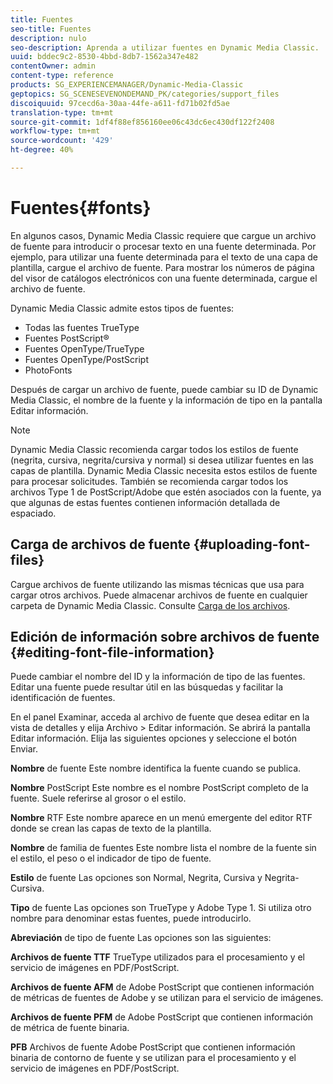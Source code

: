 ```yaml
---
title: Fuentes
seo-title: Fuentes
description: nulo
seo-description: Aprenda a utilizar fuentes en Dynamic Media Classic.
uuid: bddec9c2-8530-4bbd-8db7-1562a347e482
contentOwner: admin
content-type: reference
products: SG_EXPERIENCEMANAGER/Dynamic-Media-Classic
geptopics: SG_SCENESEVENONDEMAND_PK/categories/support_files
discoiquuid: 97cecd6a-30aa-44fe-a611-fd71b02fd5ae
translation-type: tm+mt
source-git-commit: 1df4f88ef856160ee06c43dc6ec430df122f2408
workflow-type: tm+mt
source-wordcount: '429'
ht-degree: 40%

---
```



# Fuentes{#fonts}

En algunos casos, Dynamic Media Classic requiere que cargue un archivo de fuente para introducir o procesar texto en una fuente determinada. Por ejemplo, para utilizar una fuente determinada para el texto de una capa de plantilla, cargue el archivo de fuente. Para mostrar los números de página del visor de catálogos electrónicos con una fuente determinada, cargue el archivo de fuente.

Dynamic Media Classic admite estos tipos de fuentes:

* Todas las fuentes TrueType
* Fuentes PostScript®
* Fuentes OpenType/TrueType
* Fuentes OpenType/PostScript
* PhotoFonts

Después de cargar un archivo de fuente, puede cambiar su ID de Dynamic Media Classic, el nombre de la fuente y la información de tipo en la pantalla Editar información.

>[!NOTE]
>
>Dynamic Media Classic recomienda cargar todos los estilos de fuente (negrita, cursiva, negrita/cursiva y normal) si desea utilizar fuentes en las capas de plantilla. Dynamic Media Classic necesita estos estilos de fuente para procesar solicitudes. También se recomienda cargar todos los archivos Type 1 de PostScript/Adobe que estén asociados con la fuente, ya que algunas de estas fuentes contienen información detallada de espaciado.

## Carga de archivos de fuente {#uploading-font-files}

Cargue archivos de fuente utilizando las mismas técnicas que usa para cargar otros archivos. Puede almacenar archivos de fuente en cualquier carpeta de Dynamic Media Classic. Consulte [Carga de los archivos](uploading-files.md#uploading_your_files).

## Edición de información sobre archivos de fuente {#editing-font-file-information}

Puede cambiar el nombre del ID y la información de tipo de las fuentes. Editar una fuente puede resultar útil en las búsquedas y facilitar la identificación de fuentes.

En el panel Examinar, acceda al archivo de fuente que desea editar en la vista de detalles y elija Archivo > Editar información. Se abrirá la pantalla Editar información. Elija las siguientes opciones y seleccione el botón Enviar.

**Nombre** de fuente Este nombre identifica la fuente cuando se publica.

**Nombre** PostScript Este nombre es el nombre PostScript completo de la fuente. Suele referirse al grosor o el estilo.

**Nombre** RTF Este nombre aparece en un menú emergente del editor RTF donde se crean las capas de texto de la plantilla.

**Nombre** de familia de fuentes Este nombre lista el nombre de la fuente sin el estilo, el peso o el indicador de tipo de fuente.

**Estilo** de fuente Las opciones son Normal, Negrita, Cursiva y Negrita-Cursiva.

**Tipo** de fuente Las opciones son TrueType y Adobe Type 1. Si utiliza otro nombre para denominar estas fuentes, puede introducirlo.

**Abreviación** de tipo de fuente Las opciones son las siguientes:

**Archivos de fuente TTF** TrueType utilizados para el procesamiento y el servicio de imágenes en PDF/PostScript.

**Archivos de fuente AFM** de Adobe PostScript que contienen información de métricas de fuentes de Adobe y se utilizan para el servicio de imágenes.

**Archivos de fuente PFM** de Adobe PostScript que contienen información de métrica de fuente binaria.

**PFB** Archivos de fuente Adobe PostScript que contienen información binaria de contorno de fuente y se utilizan para el procesamiento y el servicio de imágenes en PDF/PostScript.
